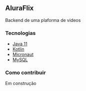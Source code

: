 ## AluraFlix

Backend de uma plaforma de videos

### Tecnologias
- [Java 11]()
- [Kotlin]()
- [Micronaut](https://docs.micronaut.io/2.5.6/guide/index.html)
- [MySQL]()


### Como contribuir

Em construção


